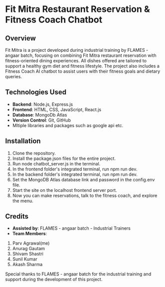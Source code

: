 # Fit Mitra Restaurant Reservation & Fitness Coach Chatbot

## Overview

Fit Mitra is a project developed during industrial training by FLAMES - angaar batch, focusing on combining Fit Mitra restaurant reservation with fitness-oriented dining experiences. All dishes offered are tailored to support a healthy gym diet and fitness lifestyle. The project also includes a Fitness Coach AI chatbot to assist users with their fitness goals and dietary queries.

## Technologies Used

- **Backend**: Node.js, Express.js
- **Frontend**: HTML, CSS, JavaScript, React.js
- **Database**: MongoDb Atlas
- **Version Control**: Git, GitHub
- Mltiple libraries and packages such as google api etc.

## Installation

1. Clone the repository.
2. Install the package.json files for the entire project.
3. Run node chatbot_server.js in the terminal.
4. In the frontend folder's integrated terminal, run npm run dev.
5. In the backend folder's integrated terminal, run npm run dev.
6. Set the MongoDB Atlas database link and password in the config.env file.
7. Start the site on the localhost frontend server port.
8. Now you can make reservations, talk to the fitness coach, and explore the menu.


## Credits

- **Assisted by**: FLAMES - angaar batch - Industrial Trainers
- **Team Members**:
1. Parv Agrawal(me)
2. Anurag Gautam
3. Shivam Shastri
4. Sunil Kumar
5. Akash Sharma

Special thanks to FLAMES - angaar batch for the industrial training and support during the development of this project.

